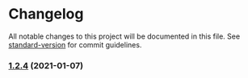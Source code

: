 # Changelog

All notable changes to this project will be documented in this file. See [standard-version](https://github.com/conventional-changelog/standard-version) for commit guidelines.

### [1.2.4](https://github.com/wforguo/study/compare/v1.2.3...v1.2.4) (2021-01-07)
